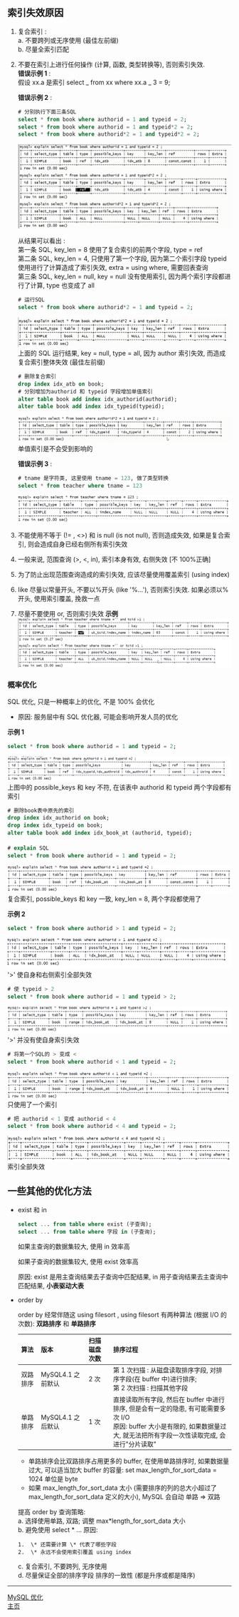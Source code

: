 ## 索引失效原因

1. 复合索引 :  
   a. 不要跨列或无序使用 (最佳左前缀)  
   b. 尽量全索引匹配

2. 不要在索引上进行任何操作 (计算, 函数, 类型转换等), 否则索引失效.  
   **错误示例 1** :  
   假设 xx.a 是索引 select _ from xx where xx.a _ 3 = 9;

    **错误示例 2** :

    ```sql
    # 分别执行下面三条SQL
    select * from book where authorid = 1 and typeid = 2;
    select * from book where authorid = 1 and typeid*2 = 2;
    select * from book where authorid*2 = 1 and typeid*2 = 2;
    ```

    ![索引失效示例2](./res/index_invalid.png)

    从结果可以看出 :  
     第一条 SQL, key_len = 8 使用了复合索引的前两个字段, type = ref  
     第二条 SQL, key_len = 4, 只使用了第一个字段, 因为第二个索引字段 typeid 使用进行了计算造成了索引失效, extra = using where, 需要回表查询  
     第三条 SQL, key_len = null, key = null 没有使用索引, 因为两个索引字段都进行了计算, type 也变成了 all

    ```sql
    # 运行SQL
    select * from book where authorid*2 = 1 and typeid = 2;
    ```

    ![index_invalid1](./res/index_invalid1.png)
    上面的 SQL 运行结果, key = null, type = all, 因为 author 索引失效, 而造成复合索引整体失效 (最佳左前缀)

    ```sql
    # 删除复合索引
    drop index idx_atb on book;
    # 分别增加为authorid 和 typeid 字段增加单值索引
    alter table book add index idx_authorid(authorid);
    alter table book add index idx_typeid(typeid);
    ```

    ![index_invalid2](./res/index_invalid2.png)
    单值索引是不会受到影响的

    **错误示例 3** :

    ```sql
    # tname 是字符类, 这里使用 tname = 123, 做了类型转换
    select * from teacher where tname = 123
    ```

    ![index_invalid3](./res/index_invalid3.png)

3. 不能使用不等于 (!= , <>) 和 is null (is not null), 否则造成失效, 如果是复合索引, 则会造成自身已经右侧所有索引失效
4. 一般来说, 范围查询 (>, <, in), 索引本身有效, 右侧失效 [不 100%正确]
5. 为了防止出现范围查询造成的索引失效, 应该尽量使用覆盖索引 (using index)
6. like 尽量以常量开头, 不要以%开头 (like '%...'), 否则索引失效. 如果必须以%开头, 使用索引覆盖, 挽救一点
7. 尽量不要使用 or, 否则索引失效
   **示例**
   ![index_invalid4](./res/index_invalid4.png)

### 概率优化

SQL 优化, 只是一种概率上的优化, 不是 100% 会优化

-   原因: 服务层中有 SQL 优化器, 可能会影响开发人员的优化

**示例 1**

```sql
select * from book where authorid = 1 and typeid = 2;
```

![概率优化](./res/概率优化.png)
上图中的 possible_keys 和 key 不符, 在该表中 authorid 和 typeid 两个字段都有索引

```sql
# 删除book表中原先的索引
drop index idx_authorid on book;
drop index idx_typeid on book;
alter table book add index idx_book_at (authorid, typeid);

# explain SQL
select * from book where authorid = 1 and typeid = 2;
```

![概率优化1](./res/概率优化1.png)
复合索引, possible_keys 和 key 一致, key_len = 8, 两个字段都使用了

**示例 2**

```sql
select * from book where authorid > 1 and typeid = 2;
```

![概率优化2](./res/概率优化2.png)
'>' 使自身和右侧索引全部失效

```sql
# 使 typeid > 2
select * from book where authorid = 1 and typeid > 2;
```

![概率优化3](./res/概率优化3.png)
'>' 并没有使自身索引失效

```sql
# 将第一个SQL的 > 变成 <
select * from book where authorid < 1 and typeid = 2;
```

![概率优化4](./res/概率优化4.png)
只使用了一个索引

```sql
# 把 authorid < 1 变成 authorid < 4
select * from book where authorid < 4 and typeid = 2;
```

![概率优化5](./res/概率优化5.png)
索引全部失效

## 一些其他的优化方法

-   exist 和 in

    ```sql
    select ... from table where exist (子查询);
    select ... from table where 字段 in (子查询);
    ```

    如果主查询的数据集较大, 使用 in 效率高

    如果子查询的数据集较大, 使用 exist 效率高

    原因: exist 是用主查询结果去子查询中匹配结果, in 用子查询结果去主查询中匹配结果, **小表驱动大表**

-   order by

    order by 经常伴随这 using filesort , using filesort 有两种算法 (根据 I/O 的次数): **双路排序** 和 **单路排序**

    | 算法     | 版本              | 扫描磁盘次数 | 排序过程                                                                                                                                                                           |
    | -------- | ----------------- | ------------ | ---------------------------------------------------------------------------------------------------------------------------------------------------------------------------------- |
    | 双路排序 | MySQL4.1 之前默认 | 2 次         | 第 1 次扫描 : 从磁盘读取排序字段, 对排序字段(在 buffer 中)进行排序; <br>第 2 次扫描 : 扫描其他字段                                                                                 |
    | 单路排序 | MySQL4.1 之后默认 | 1 次         | 直接读取所有字段, 然后在 buffer 中进行排序, 但是会有一定的隐患, 有可能需要多次 I/O<br> 原因: buffer 大小是有限的, 如果数据量过大, 就无法把所有字段一次性读取完成, 会进行"分片读取" |

    -   单路排序会比双路排序占用更多的 buffer, 在使用单路排序时, 如果数据量过大, 可以适当加大 buffer 的容量: set max_length_for_sort_data = 1024 单位是 byte
    -   如果 max_length_for_sort_data 太小 (需要排序的列的总大小超过了 max_length_for_sort_data 定义的大小), MySQL 会自动 单路 => 双路

    提高 order by 查询策略:  
    a. 选择使用单路, 双路; 调整 max*length_for_sort_data 大小  
    b. 避免使用 select * ... 原因:

        1.  \* 还需要计算 \* 代表了哪些字段
        2.  \* 永远不会使用索引覆盖 using index

    c. 复合索引, 不要跨列, 无序使用  
    d. 尽量保证全部的排序字段 排序的一致性 (都是升序或都是降序)

---

[MySQL 优化](./README.md)  
[主页](../../../../../)
